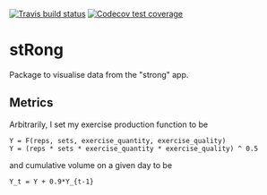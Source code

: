 <!-- badges: start -->
[![Travis build status](https://travis-ci.org/joel-becker/stRong.svg?branch=master)](https://travis-ci.org/joel-becker/stRong)
[![Codecov test coverage](https://codecov.io/gh/joel-becker/stRong/branch/master/graph/badge.svg)](https://codecov.io/gh/joel-becker/stRong?branch=master)
<!-- badges: end -->

# stRong

Package to visualise data from the "strong" app.

## Metrics

Arbitrarily, I set my exercise production function to be

```
Y = F(reps, sets, exercise_quantity, exercise_quality)
Y = (reps * sets * exercise_quantity * exercise_quality) ^ 0.5
```

and cumulative volume on a given day to be

```
Y_t = Y + 0.9*Y_{t-1}
```
